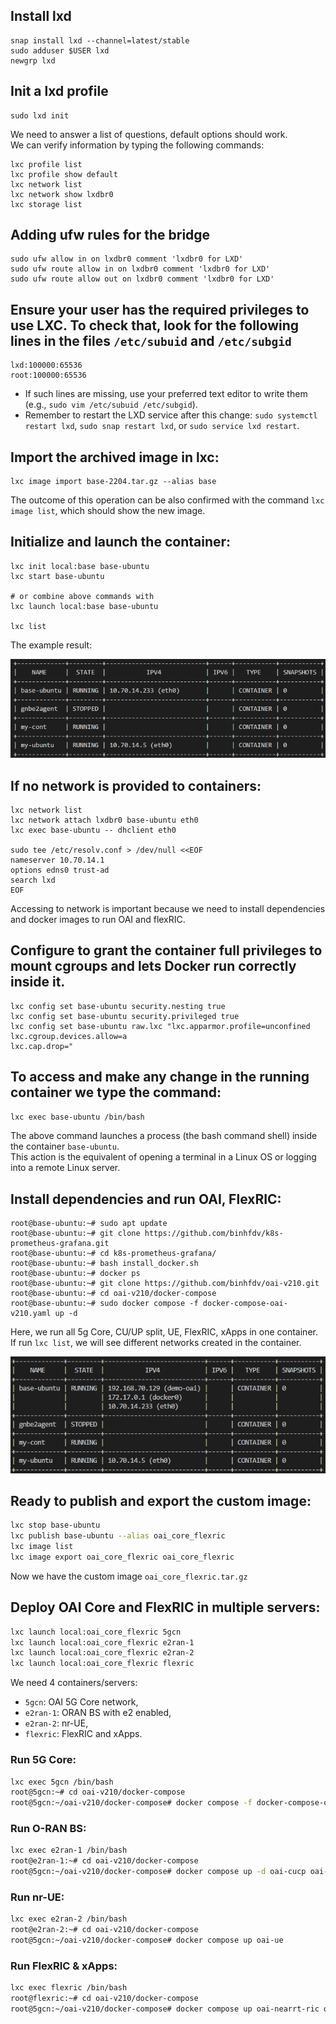 

## Install lxd
```
snap install lxd --channel=latest/stable
sudo adduser $USER lxd
newgrp lxd
```

## Init a lxd profile
```
sudo lxd init
```
We need to answer a list of questions, default options should work.\
We can verify information by typing the following commands:
```
lxc profile list
lxc profile show default
lxc network list
lxc network show lxdbr0
lxc storage list
```

## Adding ufw rules for the bridge
```
sudo ufw allow in on lxdbr0 comment 'lxdbr0 for LXD'
sudo ufw route allow in on lxdbr0 comment 'lxdbr0 for LXD'
sudo ufw route allow out on lxdbr0 comment 'lxdbr0 for LXD'
```

## Ensure your user has the required privileges to use LXC. To check that, look for the following lines in the files `/etc/subuid` and `/etc/subgid`

```
lxd:100000:65536
root:100000:65536
```

- If such lines are missing, use your preferred text editor to write them (e.g., `sudo vim /etc/subuid /etc/subgid`).
- Remember to restart the LXD service after this change: `sudo systemctl restart lxd`, `sudo snap restart lxd`, or `sudo service lxd restart`.

## Import the archived image in lxc:

```
lxc image import base-2204.tar.gz --alias base 
```

The outcome of this operation can be also confirmed with the command `lxc image list`, which should show the new image.

## Initialize and launch the container:

```
lxc init local:base base-ubuntu
lxc start base-ubuntu

# or combine above commands with
lxc launch local:base base-ubuntu

lxc list
```

The example result:
<p align="center">
  <img src="images/lxc-list.png" />
</p>



## If no network is provided to containers:

``` 
lxc network list
lxc network attach lxdbr0 base-ubuntu eth0
lxc exec base-ubuntu -- dhclient eth0

sudo tee /etc/resolv.conf > /dev/null <<EOF
nameserver 10.70.14.1
options edns0 trust-ad
search lxd
EOF
```

Accessing to network is important because we need to install dependencies and docker images to run OAI and flexRIC.

## Configure to grant the container full privileges to mount cgroups and lets Docker run correctly inside it.
```
lxc config set base-ubuntu security.nesting true
lxc config set base-ubuntu security.privileged true
lxc config set base-ubuntu raw.lxc "lxc.apparmor.profile=unconfined
lxc.cgroup.devices.allow=a
lxc.cap.drop="
```

## To access and make any change in the running container we type the command:

```bash
lxc exec base-ubuntu /bin/bash
```

The above command launches a process (the bash command shell) inside the container `base-ubuntu`.\
This action is the equivalent of opening a terminal in a Linux OS or logging into a remote Linux server.

## Install dependencies and run OAI, FlexRIC:
```
root@base-ubuntu:~# sudo apt update
root@base-ubuntu:~# git clone https://github.com/binhfdv/k8s-prometheus-grafana.git
root@base-ubuntu:~# cd k8s-prometheus-grafana/
root@base-ubuntu:~# bash install_docker.sh
root@base-ubuntu:~# docker ps
root@base-ubuntu:~# git clone https://github.com/binhfdv/oai-v210.git
root@base-ubuntu:~# cd oai-v210/docker-compose
root@base-ubuntu:~# sudo docker compose -f docker-compose-oai-v210.yaml up -d
```

Here, we run all 5g Core, CU/UP split, UE, FlexRIC, xApps in one container.\
If run `lxc list`, we will see different networks created in the container.
<p align="center">
  <img src="images/lxc-list-oai-net.png" />
</p>

## Ready to publish and export the custom image:
```bash
lxc stop base-ubuntu
lxc publish base-ubuntu --alias oai_core_flexric
lxc image list
lxc image export oai_core_flexric oai_core_flexric
```

Now we have the custom image `oai_core_flexric.tar.gz`

## Deploy OAI Core and FlexRIC in multiple servers:
```bash
lxc launch local:oai_core_flexric 5gcn
lxc launch local:oai_core_flexric e2ran-1
lxc launch local:oai_core_flexric e2ran-2
lxc launch local:oai_core_flexric flexric
```

We need 4 containers/servers:
- `5gcn`: OAI 5G Core network,
- `e2ran-1`: ORAN BS with e2 enabled,
- `e2ran-2`: nr-UE,
- `flexric`: FlexRIC and xApps.

### Run 5G Core:
```bash
lxc exec 5gcn /bin/bash
root@5gcn:~# cd oai-v210/docker-compose
root@5gcn:~/oai-v210/docker-compose# docker compose -f docker-compose-oai-v210.yaml up -d mysql oai-nrf oai-udr oai-udm oai-ausf oai-amf oai-smf oai-upf oai-ext-dn
```

### Run O-RAN BS:
```bash
lxc exec e2ran-1 /bin/bash
root@e2ran-1:~# cd oai-v210/docker-compose
root@5gcn:~/oai-v210/docker-compose# docker compose up -d oai-cucp oai-cuup oai-du
```

### Run nr-UE:
```bash
lxc exec e2ran-2 /bin/bash
root@e2ran-2:~# cd oai-v210/docker-compose
root@5gcn:~/oai-v210/docker-compose# docker compose up oai-ue
```

### Run FlexRIC & xApps:
```bash
lxc exec flexric /bin/bash
root@flexric:~# cd oai-v210/docker-compose
root@5gcn:~/oai-v210/docker-compose# docker compose up oai-nearrt-ric oai-xapp-kpm oai-rc
```